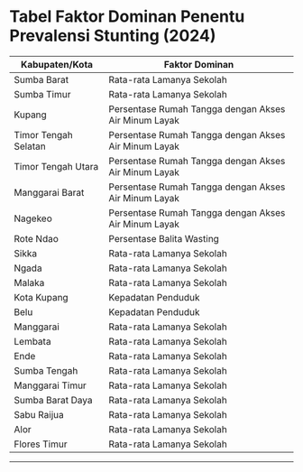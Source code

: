 # Tabel Faktor Dominan Penentu Prevalensi Stunting (2024)

| **Kabupaten/Kota**          | **Faktor Dominan**                                                                 |
|-----------------------------|-------------------------------------------------------------------------------------|
| Sumba Barat                 | Rata-rata Lamanya Sekolah                                                         |
| Sumba Timur                 | Rata-rata Lamanya Sekolah                                                         |
| Kupang                      | Persentase Rumah Tangga dengan Akses Air Minum Layak                              |
| Timor Tengah Selatan        | Persentase Rumah Tangga dengan Akses Air Minum Layak                              |
| Timor Tengah Utara          | Persentase Rumah Tangga dengan Akses Air Minum Layak                              |
| Manggarai Barat             | Persentase Rumah Tangga dengan Akses Air Minum Layak                              |
| Nagekeo                     | Persentase Rumah Tangga dengan Akses Air Minum Layak                              |
| Rote Ndao                   | Persentase Balita Wasting                                                         |
| Sikka                       | Rata-rata Lamanya Sekolah                                                         |
| Ngada                       | Rata-rata Lamanya Sekolah                                                         |
| Malaka                      | Rata-rata Lamanya Sekolah                                                         |
| Kota Kupang                 | Kepadatan Penduduk                                                                |
| Belu                        | Kepadatan Penduduk                                                                |
| Manggarai                   | Rata-rata Lamanya Sekolah                                                         |
| Lembata                     | Rata-rata Lamanya Sekolah                                                         |
| Ende                        | Rata-rata Lamanya Sekolah                                                         |
| Sumba Tengah                | Rata-rata Lamanya Sekolah                                                         |
| Manggarai Timur             | Rata-rata Lamanya Sekolah                                                         |
| Sumba Barat Daya            | Rata-rata Lamanya Sekolah                                                         |
| Sabu Raijua                 | Rata-rata Lamanya Sekolah                                                         |
| Alor                        | Rata-rata Lamanya Sekolah                                                         |
| Flores Timur                | Rata-rata Lamanya Sekolah                                                         |

---
